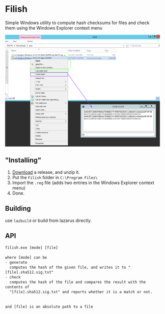 # Filish
Simple Windows utility to compute hash checksums for files and check them using
the Windows Explorer context menu

![Image of Filish](https://raw.githubusercontent.com/roobie/Filish/master/assets/filish.PNG)


## "Installing"

1. [Download](https://github.com/roobie/Filish/releases) a release, and unzip it.
2. Put the `Filish` folder in `C:\Program Files\`
3. Import the `.reg` file (adds two entries in the Windows Explorer context menu)
4. Done.


## Building

use `lazbuild` or build from lazarus directly.


## API

```
filish.exe [mode] [file]

where [mode] can be
- generate
  computes the hash of the given file, and writes it to "[file].sha512.sig.txt"
- check
  computes the hash of the file and compares the result with the contents of
  "[file].sha512.sig.txt" and reports whether it is a match or not.


and [file] is an absolute path to a file
```
